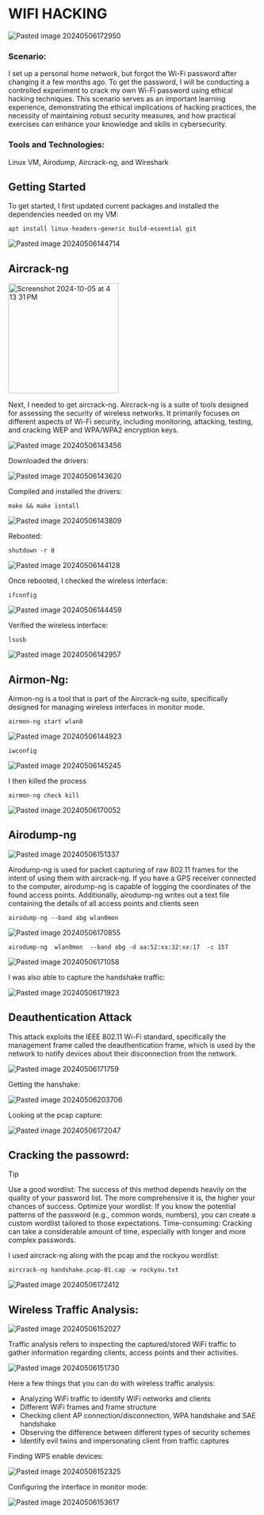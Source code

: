 # WIFI HACKING

![Pasted image 20240506172950](https://github.com/lm3nitro/Projects/assets/55665256/a685d2f4-61f2-4d69-b8ba-9736550094fd)

### Scenario:

I set up a personal home network, but forgot the Wi-Fi password after changing it a few months ago. To get the password, I will be conducting a controlled experiment to crack my own Wi-Fi password using ethical hacking techniques. This scenario serves as an important learning experience, demonstrating the ethical implications of hacking practices, the necessity of maintaining robust security measures, and how practical exercises can enhance your knowledge and skills in cybersecurity.

### Tools and Technologies:
Linux VM, Airodump, Aircrack-ng, and Wireshark

## Getting Started

To get started, I first updated current packages and installed the dependencies needed on my VM:

```
apt install linux-headers-generic build-essential git
```

![Pasted image 20240506144714](https://github.com/lm3nitro/Projects/assets/55665256/d44ed41e-88ff-4a4b-b222-63ee6f231c13)

## Aircrack-ng

<img width="222" alt="Screenshot 2024-10-05 at 4 13 31 PM" src="https://github.com/user-attachments/assets/187edc8c-9411-4804-89ac-982d37d3d28a">

Next, I needed to get aircrack-ng. Aircrack-ng is a suite of tools designed for assessing the security of wireless networks. It primarily focuses on different aspects of Wi-Fi security, including monitoring, attacking, testing, and cracking WEP and WPA/WPA2 encryption keys. 

![Pasted image 20240506143456](https://github.com/lm3nitro/Projects/assets/55665256/7a259634-c4e4-415a-9e2f-ca446ffc3923)

Downloaded the drivers:

![Pasted image 20240506143620](https://github.com/lm3nitro/Projects/assets/55665256/b44bbd1e-643b-40c2-9bfc-359b25297ad3)

Compiled and installed the drivers:

```
make && make isntall
```
![Pasted image 20240506143809](https://github.com/lm3nitro/Projects/assets/55665256/76c734e3-a443-473f-8e05-a764358a024f)

Rebooted:

```
shutdown -r 0
```

![Pasted image 20240506144128](https://github.com/lm3nitro/Projects/assets/55665256/53b15088-281f-44df-a1a0-2003ba772fae)

Once rebooted, I checked the wireless interface:

```
ifconfig
```

![Pasted image 20240506144459](https://github.com/lm3nitro/Projects/assets/55665256/c6c74459-2554-432c-b48a-df809485e34a)

Verified the wireless interface:

```
lsusb
```

![Pasted image 20240506142957](https://github.com/lm3nitro/Projects/assets/55665256/746c61a6-12d8-4c2e-9ca6-2effe925746f)

## Airmon-Ng:

Airmon-ng is a tool that is part of the Aircrack-ng suite, specifically designed for managing wireless interfaces in monitor mode.

```
airmon-ng start wlan0
```

![Pasted image 20240506144923](https://github.com/lm3nitro/Projects/assets/55665256/e77a0995-de1c-472d-af9d-eec3bc2f08cd)

```
iwconfig
```

![Pasted image 20240506145245](https://github.com/lm3nitro/Projects/assets/55665256/b378b673-3e01-4538-b558-fc46214d9a22)

I then killed the process 

```
airmon-ng check kill
```

![Pasted image 20240506170052](https://github.com/lm3nitro/Projects/assets/55665256/f000995c-3999-4ab0-81e2-151a8183e98d)

## Airodump-ng

![Pasted image 20240506151337](https://github.com/lm3nitro/Projects/assets/55665256/a4fe54b5-1e41-4efe-adb1-cea922ded267)

Airodump-ng is used for packet capturing of raw 802.11 frames for the intent of using them with aircrack-ng. If you have a GPS receiver connected to the computer, airodump-ng is capable of logging the coordinates of the found access points. Additionally, airodump-ng writes  out  a  text  file containing the details of all access points and clients seen

```
airodump-ng --band abg wlan0mon
```

![Pasted image 20240506170855](https://github.com/lm3nitro/Projects/assets/55665256/17e32f72-fb26-4c11-b7f3-3ec8c6763f6a)

```
airodump-ng  wlan0mon  --band abg -d aa:52:xx:32:xx:17  -c 157
```

![Pasted image 20240506171058](https://github.com/lm3nitro/Projects/assets/55665256/17db4bee-c3b9-4868-8ea8-ef93f140d408)

I was also able to capture the handshake traffic:

![Pasted image 20240506171923](https://github.com/lm3nitro/Projects/assets/55665256/920e6385-5802-440f-b8bd-d29226ac36c9)

## Deauthentication Attack

This attack exploits the IEEE 802.11 Wi-Fi standard, specifically the management frame called the deauthentication frame, which is used by the network to notify devices about their disconnection from the network. 

![Pasted image 20240506171759](https://github.com/lm3nitro/Projects/assets/55665256/37d1fd5f-aed5-4a3a-ae09-5a6a4366881c)

Getting the hanshake:

![Pasted image 20240506203706](https://github.com/lm3nitro/Projects/assets/55665256/b24f592b-21af-4382-aa52-e6985de8ca51)

Looking at the pcap capture:

![Pasted image 20240506172047](https://github.com/lm3nitro/Projects/assets/55665256/dba870bc-bd1f-445e-8fcf-78566322240e)

## Cracking the passowrd:

> [!TIP]
> Use a good wordlist: The success of this method depends heavily on the quality of your password list. The more comprehensive it is, the higher your chances of success.
> Optimize your wordlist: If you know the potential patterns of the password (e.g., common words, numbers), you can create a custom wordlist tailored to those expectations.
> Time-consuming: Cracking can take a considerable amount of time, especially with longer and more complex passwords.

I used aircrack-ng along with the pcap and the rockyou wordlist:

```
aircrack-ng handshake.pcap-01.cap -w rockyou.txt
```

![Pasted image 20240506172412](https://github.com/lm3nitro/Projects/assets/55665256/eaa7f11d-fc65-44f1-8c2c-15468ca6a3f9)

## Wireless Traffic Analysis:

![Pasted image 20240506152027](https://github.com/lm3nitro/Projects/assets/55665256/256f8589-1fdb-4f6e-bc44-dbad54b89594)

Traffic analysis refers to inspecting the captured/stored WiFi traffic to gather information regarding clients, access points and their activities.

![Pasted image 20240506151730](https://github.com/lm3nitro/Projects/assets/55665256/39fb9ff8-519b-484c-8257-dd920724dce0)

Here a few things that you can do with wireless traffic analysis:

 + Analyzing WiFi traffic to identify WiFi networks and clients
 + Different WiFi frames and frame structure
 + Checking client AP connection/disconnection, WPA handshake and SAE handshake
 + Observing the difference between different types of security schemes
 + Identify evil twins and impersonating client from traffic captures

Finding WPS enable devices:

![Pasted image 20240506152325](https://github.com/lm3nitro/Projects/assets/55665256/882bdaf1-22be-427d-885e-0cc8a769f9d5)

Configuring the interface in monitor mode:

![Pasted image 20240506153617](https://github.com/lm3nitro/Projects/assets/55665256/64168ca7-1678-4883-91ca-1eb5c8d667fb)


